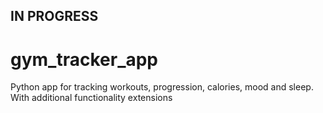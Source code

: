 ## IN PROGRESS
# gym_tracker_app
Python app for tracking workouts, progression, calories, mood and sleep. With additional functionality extensions
